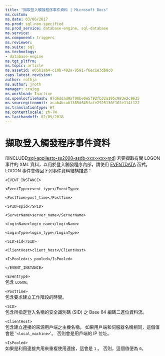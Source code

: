 ```yaml
---
title: "擷取登入觸發程序事件資料 | Microsoft Docs"
ms.custom: 
ms.date: 03/06/2017
ms.prod: sql-non-specified
ms.prod_service: database-engine, sql-database
ms.service: 
ms.component: triggers
ms.reviewer: 
ms.suite: sql
ms.technology:
- database-engine
ms.tgt_pltfrm: 
ms.topic: article
ms.assetid: e05b1ab4-c10b-402a-9591-f6ec1e3db8c0
caps.latest.revision: 
author: rothja
ms.author: jroth
manager: craigg
ms.workload: Inactive
ms.openlocfilehash: 97d6ddad9af98be0e5f92fb32a195c883e2c9635
ms.sourcegitcommit: acab4bcab1385d645fafe2925130f102e114f122
ms.translationtype: HT
ms.contentlocale: zh-TW
ms.lasthandoff: 02/09/2018
---
```

# <a name="capture-logon-trigger-event-data"></a>擷取登入觸發程序事件資料
[!INCLUDE[tsql-appliesto-ss2008-asdb-xxxx-xxx-md](../../includes/tsql-appliesto-ss2008-asdb-xxxx-xxx-md.md)]
若要擷取有關 LOGON 事件的 XML 資料，以用於登入觸發程序內部，請使用 [EVENTDATA](../../t-sql/functions/eventdata-transact-sql.md) 函式。 LOGON 事件會傳回下列事件資料結構描述：  
  
 `<EVENT_INSTANCE>`  
  
 `<EventType>event_type</EventType>`  
  
 `<PostTime>post_time</PostTime>`  
  
 `<SPID>spid</SPID>`  
  
 `<ServerName>server_name</ServerName>`  
  
 `<LoginName>login_name</LoginName>`  
  
 `<LoginType>login_type</LoginType>`  
  
 `<SID>sid</SID>`  
  
 `<ClientHost>client_host</ClientHost>`  
  
 `<IsPooled>is_pooled</IsPooled>`  
  
 `</EVENT_INSTANCE>`  
  
 `<EventType>`  
 包含 `LOGON`。  
  
 `<PostTime>`  
 包含要求建立工作階段的時間。  
  
 `<SID>`  
 包含所指定登入名稱的安全識別碼 (SID) 之 Base 64 編碼二進位資料流。  
  
 `<ClientHost>`  
 包含建立連接的來源用戶端之主機名稱。 如果用戶端和伺服器名稱相同，這個值會是 '`<local_machine>`'。 否則會是用戶端的 IP 位址。  
  
 `<IsPooled>`  
 如果是利用連接共用來重複使用連接，這會是 `1` 。 否則，這個值便為 `0`。  
  
  
